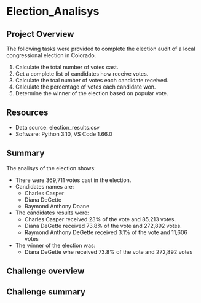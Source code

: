 # Election_Analisys
## Project Overview
The following tasks were provided to complete the election audit of a local congressional election in Colorado.
1. Calculate the total number of votes cast.
2. Get a complete list of candidates how receive votes.
3. Calculate the toal number of votes each candidate received.
4. Calculate the percentage of votes each candidate won.
5. Determine the winner of the election based on popular vote.
## Resources
- Data source: election_results.csv
- Software: Python 3.10, VS Code 1.66.0
## Summary
The analisys of the election shows:
- There were 369,711 votes cast in the election.
- Candidates names are:
    - Charles Casper
    - Diana DeGette
    - Raymond Anthony Doane
- The candidates results were:
    - Charles Casper received 23% of the vote and 85,213 votes.
    - Diana DeGette received 73.8% of the vote and 272,892 votes.
    - Raymond Anthony DeGette received 3.1% of the vote and 11,606 votes
- The winner of the election was:
    - Diana DeGette whe received 73.8% of the vote and 272,892 votes
## Challenge overview

## Challenge summary
